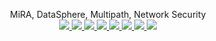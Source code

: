 <p align="center">
MiRA, DataSphere, Multipath, Network Security
</a>

<br/>

<a href="https://www.abhisekjha.com.np">
    <img src="https://img.shields.io/badge/Website-abhisekjha.com.np-red?style=flat-square">
</a>
</a>
  <a href="https://orcid.org/0009-0009-6110-3031">
    <img src="https://img.shields.io/badge/ORCID-ID-green?style=flat-square&logo=orcid">
  </a>
<a href="https://drive.google.com/file/d/1-eqZGQRFtd7c6k5H5Y0Zyo4AoQIldETK/view?usp=sharing">
    <img src="https://img.shields.io/badge/PDF-CV-blue?style=flat-square&logo=googledrive">
</a>
<a href="https://drive.google.com/file/d/1ZjLcJziz9Pn5_rk2JnoqlwF8CkHG51Vn/view
">
    <img src="https://img.shields.io/badge/PDF-CV-blue?style=flat-square&logo=googledrive">
</a>
<a href="https://www.linkedin.com/in/abhisekkumarjha/">
    <img src="https://img.shields.io/badge/-Linkedin-blue?style=flat-square&logo=linkedin">
</a>
<a href="mailto:abhisekjha202094@gmail.com">
    <img src="https://img.shields.io/badge/-Email-red?style=flat-square&logo=gmail&logoColor=white">
</a>
 </a>
  <a href="https://scholar.google.com/citations?hl=en&user=B36hivsAAAAJ">
    <img src="https://img.shields.io/badge/Google%20Scholar-Scholar-blue?style=flat-square&logo=google-scholar">
  </a>
  <a href="https://orcid.org/0009-0009-6110-3031">
    <img src="https://img.shields.io/badge/ORCID-ID-green?style=flat-square&logo=orcid">
  </a>
<br/>
